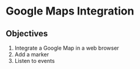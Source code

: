 # Google Maps Integration

## Objectives

1. Integrate a Google Map in a web browser
2. Add a marker
3. Listen to events